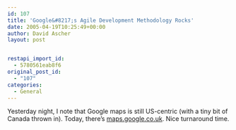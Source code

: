 ```yaml
---
id: 107
title: 'Google&#8217;s Agile Development Methodology Rocks'
date: 2005-04-19T10:25:49+00:00
author: David Ascher
layout: post


restapi_import_id:
  - 5780561eab8f6
original_post_id:
  - "107"
categories:
  - General
---
```

Yesterday night, I note that Google maps is still US-centric (with a tiny bit of Canada thrown in). Today, there&#8217;s [maps.google.co.uk](http://maps.google.co.uk/). Nice turnaround time.